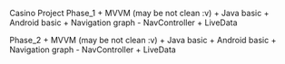 Casino Project
Phase_1
    + MVVM (may be not clean :v)
    + Java basic
    + Android basic
    + Navigation graph - NavController
    + LiveData

Phase_2
    + MVVM (may be not clean :v)
    + Java basic
    + Android basic
    + Navigation graph - NavController
    + LiveData


